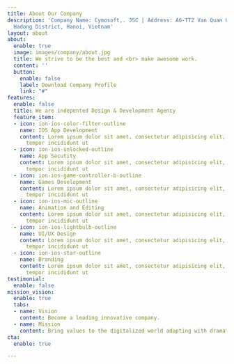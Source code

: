 ```yaml
---
title: About Our Company
description: 'Company Name: Cymosoft,. JSC | Address: A6-TT2 Van Quan Urban Area,
  Hadong District, Hanoi, Vietnam'
layout: about
about:
  enable: true
  image: images/company/about.jpg
  title: We strive to be the best and <br> make awesome work.
  content: ''
  button:
    enable: false
    label: Download Company Profile
    link: "#"
features:
  enable: false
  title: We are indepented Design & Development Agency
  feature_item:
  - icon: ion-ios-color-filter-outline
    name: IOS App Development
    content: Lorem ipsum dolor sit amet, consectetur adipisicing elit, sed do eiusmod
      tempor incididunt ut
  - icon: ion-ios-unlocked-outline
    name: App Secutity
    content: Lorem ipsum dolor sit amet, consectetur adipisicing elit, sed do eiusmod
      tempor incididunt ut
  - icon: ion-ios-game-controller-b-outline
    name: Games Development
    content: Lorem ipsum dolor sit amet, consectetur adipisicing elit, sed do eiusmod
      tempor incididunt ut
  - icon: ion-ios-mic-outline
    name: Animation and Editing
    content: Lorem ipsum dolor sit amet, consectetur adipisicing elit, sed do eiusmod
      tempor incididunt ut
  - icon: ion-ios-lightbulb-outline
    name: UI/UX Design
    content: Lorem ipsum dolor sit amet, consectetur adipisicing elit, sed do eiusmod
      tempor incididunt ut
  - icon: ion-ios-star-outline
    name: Branding
    content: Lorem ipsum dolor sit amet, consectetur adipisicing elit, sed do eiusmod
      tempor incididunt ut
testimonial:
  enable: false
mission_vision:
  enable: true
  tabs:
  - name: Vision
    content: Become a leading innovative company.
  - name: Mission
    content: Bring values to the digitalized world adapting with dramatic changes
cta:
  enable: true

---
```

